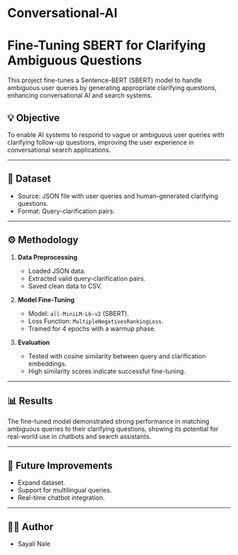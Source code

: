 # Conversational-AI
# Fine-Tuning SBERT for Clarifying Ambiguous Questions

This project fine-tunes a Sentence-BERT (SBERT) model to handle ambiguous user queries by generating appropriate clarifying questions, enhancing conversational AI and search systems.

## 💡 Objective

To enable AI systems to respond to vague or ambiguous user queries with clarifying follow-up questions, improving the user experience in conversational search applications.

---

## 📂 Dataset

- Source: JSON file with user queries and human-generated clarifying questions.
- Format: Query-clarification pairs.

---

## ⚙️ Methodology

1. **Data Preprocessing**  
   - Loaded JSON data.
   - Extracted valid query-clarification pairs.
   - Saved clean data to CSV.

2. **Model Fine-Tuning**  
   - Model: `all-MiniLM-L6-v2` (SBERT).  
   - Loss Function: `MultipleNegativesRankingLoss`.  
   - Trained for 4 epochs with a warmup phase.

3. **Evaluation**  
   - Tested with cosine similarity between query and clarification embeddings.
   - High similarity scores indicate successful fine-tuning.

---

## 📊 Results

The fine-tuned model demonstrated strong performance in matching ambiguous queries to their clarifying questions, showing its potential for real-world use in chatbots and search assistants.

---

## 🚀 Future Improvements

- Expand dataset.
- Support for multilingual queries.
- Real-time chatbot integration.

---

## 🧑‍💻 Author

- Sayali Nale
